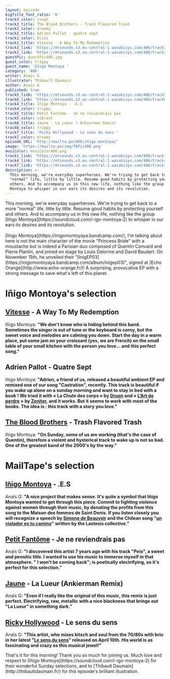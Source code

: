 ```yaml
---
layout: episode
bigTitle_font_ratio: '6'
track3_color: rough
track3_title: The Blood Brothers - Trash Flavored Trash
track2_color: dreamy
track2_title: Adrien Pallot - quatre sept
track1_color: bliss
track1_title: Vitesse - A Way To My Redemption
track3_link: 'https://mtsounds.s3.eu-central-1.wasabisys.com/406/track3.mp3'
track2_link: 'https://mtsounds.s3.eu-central-1.wasabisys.com/406/track2.mp3'
guestPic: guestPic406.jpg
guest_color: trippy
guest_name: 'Iñigo Montoya '
category: '406'
writer: Anaïs G
illustrator: Thibault Daumain
author: Anaïs G
published: true
track5_link: 'https://mtsounds.s3.eu-central-1.wasabisys.com/406/track5.mp3'
track6_link: 'https://mtsounds.s3.eu-central-1.wasabisys.com/406/track6.mp3'
track4_title: Iñigo Montoya - .E.S
track4_color: trippy
track5_title: Petit Fantome - Je ne reviendrais pas
track5_color: vibrant
track6_title: Jaune - La Lueur ( Ankierman Remix)
track6_color: trippy
track7_title: 'Ricky Hollywood - Le sens du sens '
track7_color: dreamy
episode_URL: 'http://mailta.pe/406/iñigo-montoya/'
image: 'https://mailta.pe/img/fbPic406.png'
musiColor: musiColor406.png
track1_link: 'https://mtsounds.s3.eu-central-1.wasabisys.com/406/track1.mp3'
track4_link: 'https://mtsounds.s3.eu-central-1.wasabisys.com/406/track4.mp3'
track7_link: 'https://mtsounds.s3.eu-central-1.wasabisys.com/406/track7.mp3'
description: >-
  This morning, we're everyday superheroes. We're trying to get back to a more
  "normal" life, little by little. Resume good habits by protecting yourself and
  others. And to accompany us in this new life, nothing like the group Iñigo
  Montoya to whisper in our ears its desires and its revolution.
---
```


 
<p id="introduction">This morning, we're everyday superheroes. We're trying to get back to a more "normal" life, little by little. Resume good habits by protecting yourself and others. And to accompany us in this new life, nothing like the group [Iñigo Montoya](https://soundcloud.com/i-igo-montoya-2) to whisper in our ears its desires and its revolution.
<br><br>
[Iñigo Montoya](https://inigomontoyaya.bandcamp.com/), I'm talking about here is not the main character of the movie "Princess Bride" with a moustache but is indeed a Parisian duo composed of Quentin Convard and Pierre Plantin, and joined on stage by Louis Delorme and David Baudart. On November 15th, he unveiled their "[InigEP03](https://inigomontoyaya.bandcamp.com/album/inigep03)", signed at [Echo Orange](http://www.echo-orange.fr/)! A surprising, provocative EP with a strong message to save what's left of this planet. 
</p>


# Iñigo Montoya's selection

##  [Vitesse](https://en.m.wikipedia.org/wiki/Vitesse_(band)) - A Way To My Redemption 
Iñigo Montoya: **"**We don't know who is hiding behind this band. Sometimes the singer is out of tune or the keyboard is corny, but the sweet voice and melodies are calming you down. Start the day in a warm place, put some jam on your croissant (yes, we are French) on the small table of your small kitchen with the person you love... and this perfect song.**"**

##  Adrien Pallot - Quatre Sept 
Iñigo Montoya: **"**Adrien, a friend of us, released a beautiful ambient EP and remixed one of our song "Castration", recently. This track is beautiful if you wake up alone on a sunday morning and want to stay in bed with a book ! We tried it with « La Chute des corps » by [Druon](https://fr.wikipedia.org/wiki/Maurice_Druon) and « [L’Art de perdre](https://fr.wikipedia.org/wiki/L'Art_de_perdre) » by [Zeniter](https://fr.wikipedia.org/wiki/Alice_Zeniter), and it works. But it seems to work with most of the books. The idea is : this track with a story you love.**"**

##  [The Blood Brothers](https://www.thebloodbrothers.com/) - Trash Flavored Trash 
Iñigo Montoya: **"**On Sunday, some of us are working (that's the case of Quentin), therefore a violent and hysterical track to wake up is not so bad. One of the greatest band of the 2000's by the way.**"**

# MailTape's selection

## [Iñigo Montoya](https://www.facebook.com/inigomontoyapark)  - .E.S
Anaïs G: **"**A nice project that makes sense. It's quite a symbol that Iñigo Montoya wanted to get through this piece. Commit to fighting violence against women through their music, by donating the profits from this song to the Maison des femmes de Saint Denis. If you listen closely you will recognize a speech by [Simone de Beauvoir](https://fr.wikipedia.org/wiki/Simone_de_Beauvoir) and the Chilean song "[un violador es tu camino](https://fr.wikipedia.org/wiki/Un_violeur_sur_ton_chemin)" written by the Lastesis collective.**"**

## [Petit Fantôme](https://soundcloud.com/petit-fantome) - Je ne reviendrais pas
Anaïs G: **"**I discovered this artist 7 years ago with his track "Peio", a sweet and peositic title. I wanted to use his music to immerse myself in that atmosphere. &quot; I won't be coming back"; is poetically electrifying, so it's perfect for this selection.**"**

## [Jaune](https://soundcloud.com/jaunejaune) - La Lueur (Ankierman Remix)
Anaïs G: **"**Even if I really like the original of this music, this remix is just perfect. Electrifying, raw, metallic with a nice blackness that brings out "La Lueur" in something dark.**"**

## [Ricky Hollywood](https://soundcloud.com/ricky-hollywood) - Le sens du sens
Anaïs G: **"**This artist, who mixes kitsch and soul from the 70/80s with brio in her latest "[Le sens du sens](https://rickyhollywood.bandcamp.com/album/le-sens-du-sens)" released on April 10th. His world is as fascinating and crazy as this musical jewel!**"**


<p id="outroduction">That's it for this morning! Thank you so much for joining us. Much love and respect to [Iñigo Montoya](https://soundcloud.com/i-igo-montoya-2) for their wonderful Sunday selections, and to [Thibault Daumain](http://thibaultdaumain.fr/) for this episode's brilliant illustration.</p>

